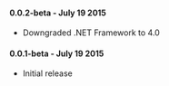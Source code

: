 #### 0.0.2-beta - July 19 2015
* Downgraded .NET Framework to 4.0

#### 0.0.1-beta - July 19 2015
* Initial release
